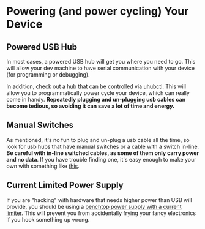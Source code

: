 # Powering (and power cycling) Your Device

## Powered USB Hub
In most cases, a powered USB hub will get you where you need to go.  This will
allow your dev machine to have serial communication with your device (for
programming or debugging).

In addition, check out a hub that can be controlled via
[uhubctl](https://github.com/mvp/uhubctl).  This will allow you to
programmatically power cycle your device, which can really come in handy.
**Repeatedly plugging and un-plugging usb cables can become tedious, so avoiding
it can save a lot of time and energy.**

## Manual Switches
As mentioned, it's no fun to plug and un-plug a usb cable all the time, so look
for usb hubs that have manual switches or a cable with a switch in-line.  **Be
careful with in-line switched cables, as some of them only carry power and no
data**.  If you have trouble finding one, it's easy enough to make your own with
something like
[this](https://www.amazon.com/Switch-Inline-Button-line-Light/dp/B071K4DP9N/ref=sr_1_1_sspa).

## Current Limited Power Supply
If you are "hacking" with hardware that needs higher power than USB will
provide, you should be using a [benchtop power supply with a current
limiter](https://www.amazon.com/Eventek-KPS305D-Adjustable-Switching-Regulated/dp/B071RNT1CD/ref=sr_1_1).
This will prevent you from accidentally frying your fancy electronics if you
hook something up wrong.

